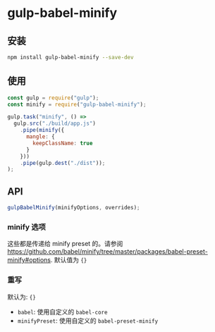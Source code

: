 # gulp-babel-minify

## 安装

```sh
npm install gulp-babel-minify --save-dev
```

## 使用

```js
const gulp = require("gulp");
const minify = require("gulp-babel-minify");

gulp.task("minify", () =>
  gulp.src("./build/app.js")
    .pipe(minify({
      mangle: {
        keepClassName: true
      }
    }))
    .pipe(gulp.dest("./dist"));
);
```

## API

```js
gulpBabelMinify(minifyOptions, overrides);
```

### minify 选项

这些都是传递给 minify preset 的。请参阅 https://github.com/babel/minify/tree/master/packages/babel-preset-minify#options. 默认值为 `{}`

### 重写

默认为: `{}`

+ `babel`: 使用自定义的 `babel-core`
+ `minifyPreset`: 使用自定义的 `babel-preset-minify`
